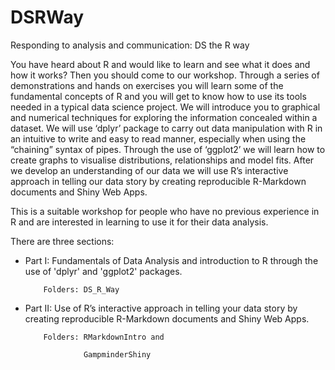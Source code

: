 # DSRWay
Responding to analysis and communication: DS the R way

You have heard about R and would like to learn and see what it does and how it works? Then you should come to our workshop. Through a series of demonstrations and hands on exercises you will learn some of the fundamental concepts of R and you will get to know how to use its tools needed in a typical data science project. We will introduce you to graphical and numerical techniques for exploring the information concealed within a dataset. We will use ‘dplyr’ package to carry out data manipulation with R in an intuitive to write and easy to read manner, especially when using the “chaining” syntax of pipes. Through the use of ‘ggplot2’ we will learn how to create graphs to visualise distributions, relationships and model fits. After we develop an understanding of our data we will use R’s interactive approach in telling our data story by creating reproducible R-Markdown documents and Shiny Web Apps. 

This is a suitable workshop for people who have no previous experience in R and are interested in learning to use it for their data analysis.

There are three sections:

- Part I: Fundamentals of Data Analysis and introduction to R through the use of 'dplyr' and 'ggplot2' packages.

          Folders: DS_R_Way
          
- Part II: Use of R’s interactive approach in telling your data story by creating reproducible R-Markdown documents and Shiny Web Apps.

          Folders: RMarkdownIntro and 
          
                   GampminderShiny 
